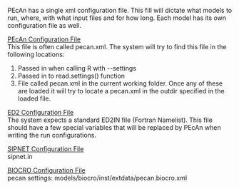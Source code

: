 PEcAn has a single xml configuration file. This fill will dictate what models to run, where, with what input files and for how long. Each model has its own configuration file as well.

[PEcAn Configuration File](PEcAn-Configuration)<br>
This file is often called pecan.xml. The system will try to find this file in the following locations:
1. Passed in when calling R with --settings
2. Passed in to read.settings() function
3. File called pecan.xml in the current working folder.
Once any of these are loaded it will try to locate a pecan.xml in the outdir specified in the loaded file.

[ED2 Configuration File](ED2-Configuration)<br>
The system expects a standard ED2IN file (Fortran Namelist). This file should have a few special variables that will be replaced by PEcAn when writing the run configurations.

[SIPNET Configuration File](SIPNET-Configuration)<br>
sipnet.in

[BIOCRO Configuration File](BIOCRO-Configuration)<br>
pecan settings: models/biocro/inst/extdata/pecan.biocro.xml